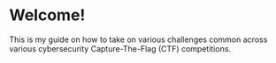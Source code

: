# Welcome!

This is my guide on how to take on various challenges common across various cybersecurity Capture-The-Flag (CTF) competitions.
